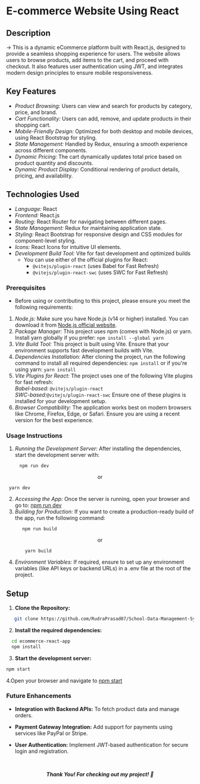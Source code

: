 # E-commerce Website Using React
 ## Description
  -> This is a dynamic eCommerce platform built with React.js, designed to provide a seamless shopping experience for users. The website allows users to browse products, add items to the cart, and proceed with checkout. It also features user authentication using JWT, and integrates modern design principles to ensure mobile responsiveness.
## Key Features
- *Product Browsing:* Users can view and search for products by category, price, and brand.
- *Cart Functionality:* Users can add, remove, and update products in their shopping cart.
- *Mobile-Friendly Design:* Optimized for both desktop and mobile devices, using React Bootstrap for styling.
- *State Management:*  Handled by Redux, ensuring a smooth experience across different components.
- *Dynamic Pricing:* The cart dynamically updates total price based on product quantity and discounts.
- *Dynamic Product Display:* Conditional rendering of product details, pricing, and availability.
## Technologies Used
- *Language:* React
- *Frontend:* React.js
- *Routing:* React Router for navigating between different pages.
- *State Management:* Redux for maintaining application state.
- *Styling:* React Bootstrap for responsive design and CSS modules for component-level styling.
- *Icons:* React Icons for intuitive UI elements.
- *Development Build Tool:* Vite for fast development and optimized builds
     -  You can use either of the official plugins for React:
         - ```@vitejs/plugin-react``` (uses Babel for Fast Refresh)
         - ```@vitejs/plugin-react-swc``` (uses SWC for Fast Refresh)
      
  
### Prerequisites
  - Before using or contributing to this project, please ensure you meet the following requirements:
  1) *Node.js:* Make sure you have Node.js (v14 or higher) installed. You can download it from [Node.js official website](https://nodejs.org/).
  2) *Package Manager:* This project uses npm (comes with Node.js) or yarn. Install yarn globally if you prefer:
             ```npm install --global yarn
    ```
  3) *Vite Build Tool:* This project is built using Vite. Ensure that your environment supports fast development builds with Vite.
  4) *Dependencies Installation:* After cloning the project, run the following command to install all required dependencies:
     `npm install` or if you're using yarn: ```yarn install```
  5) *Vite Plugins for React:* The project uses one of the following Vite plugins for fast refresh: <br>
          *Babel-based:* ```@vitejs/plugin-react``` <br>
          *SWC-based:*`@vitejs/plugin-react-swc` Ensure one of these plugins is installed for your development setup.
 6) *Browser Compatibility:* The application works best on modern browsers like Chrome, Firefox, Edge, or Safari. Ensure you are using a recent version for the best experience.
     
### Usage Instructions
 1) *Running the Development Server:* After installing the dependencies, start the development server with:
    
 ```properties
      npm run dev
   ```
  <p align="center">or</p>
  
   ```properties
    yarn dev
   ```
  
 2) *Accessing the App:* Once the server is running, open your browser and go to: [npm run dev](http://localhost:3000/)
 3) *Building for Production:* If you want to create a production-ready build of the app, run the following command: 
  ```properties
        npm run build
```
 <p align="center">or</p>
 
 ```properties
        yarn build
```

 4) *Environment Variables:*  If required, ensure to set up any environment variables (like API keys or backend URLs) in a .env file at the root of the project.

 ## Setup
1. **Clone the Repository:** 
 ```bash
    git clone https://github.com/RudraPrasad07/School-Data-Management-System.git
  ```
2. **Install the required dependencies:**
  ```bash
    cd ecommerce-react-app
    npm install
 ```
3. **Start the development server:**
  ```bash
  npm start
 ```
4.Open your browser and navigate to  [ npm start](http://localhost:3000.)

### Future Enhancements
- **Integration with Backend APIs:** To fetch product data and manage orders.
- **Payment Gateway Integration:** Add support for payments using services like PayPal or Stripe.
- **User Authentication:** Implement JWT-based authentication for secure login and registration.
  
  <br>
  
 <div align="center">
  
   ***Thank You! For checking out my project! 🙏***
</div>
